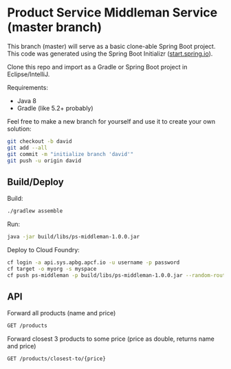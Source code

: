 # Product Service Middleman Service (master branch)

This branch (master) will serve as a basic clone-able Spring Boot project. This code was generated using the Spring 
Boot Initializr ([start.spring.io](https://start.spring.io/)).

Clone this repo and import as a Gradle or Spring Boot project in Eclipse/IntelliJ.

Requirements:
- Java 8
- Gradle (like 5.2+ probably)

Feel free to make a new branch for yourself and use it to create your own solution:

```bash
git checkout -b david
git add --all
git commit -m "initialize branch 'david'"
git push -u origin david
```

## Build/Deploy

Build:

```bash
./gradlew assemble
```
 
Run:

```bash
java -jar build/libs/ps-middleman-1.0.0.jar
```
 
Deploy to Cloud Foundry:

```bash
cf login -a api.sys.apbg.apcf.io -u username -p password
cf target -o myorg -s myspace
cf push ps-middleman -p build/libs/ps-middleman-1.0.0.jar --random-route
```

## API

Forward all products (name and price)
```bash
GET /products
```

Forward closest 3 products to some price (price as double, returns name and price)
```bash
GET /products/closest-to/{price}
```
